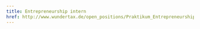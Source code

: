 ```yaml
---
title: Entrepreneurship intern
href: http://www.wundertax.de/open_positions/Praktikum_Entrepreneurship.pdf
---
```

